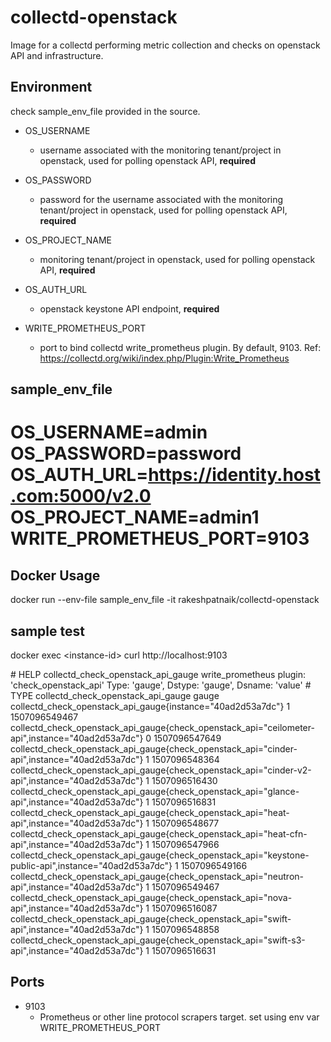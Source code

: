 collectd-openstack
============

Image for a collectd performing metric collection and checks on openstack API and infrastructure.

## Environment

check sample_env_file provided in the source. 

* OS_USERNAME 
  - username associated with the monitoring tenant/project in openstack, used for polling openstack API, **required**

* OS_PASSWORD
  - password for the username associated with the monitoring tenant/project in openstack, used for polling openstack API, **required**

* OS_PROJECT_NAME
  - monitoring tenant/project in openstack, used for polling openstack API, **required**

* OS_AUTH_URL
  - openstack keystone API endpoint, **required**

* WRITE_PROMETHEUS_PORT
  - port to bind collectd write_prometheus plugin. By default, 9103. Ref: https://collectd.org/wiki/index.php/Plugin:Write_Prometheus

## sample_env_file
OS_USERNAME=admin
OS_PASSWORD=password
OS_AUTH_URL=https://identity.host.com:5000/v2.0
OS_PROJECT_NAME=admin1
WRITE_PROMETHEUS_PORT=9103
=======================================

## Docker Usage

docker run --env-file sample_env_file -it rakeshpatnaik/collectd-openstack

## sample test
docker exec \<instance-id\> curl http://localhost:9103 

\# HELP collectd_check_openstack_api_gauge write_prometheus plugin: 'check_openstack_api' Type: 'gauge', Dstype: 'gauge', Dsname: 'value'
\# TYPE collectd_check_openstack_api_gauge gauge
collectd_check_openstack_api_gauge{instance="40ad2d53a7dc"} 1 1507096549467
collectd_check_openstack_api_gauge{check_openstack_api="ceilometer-api",instance="40ad2d53a7dc"} 0 1507096547649
collectd_check_openstack_api_gauge{check_openstack_api="cinder-api",instance="40ad2d53a7dc"} 1 1507096548364
collectd_check_openstack_api_gauge{check_openstack_api="cinder-v2-api",instance="40ad2d53a7dc"} 1 1507096516430
collectd_check_openstack_api_gauge{check_openstack_api="glance-api",instance="40ad2d53a7dc"} 1 1507096516831
collectd_check_openstack_api_gauge{check_openstack_api="heat-api",instance="40ad2d53a7dc"} 1 1507096548677
collectd_check_openstack_api_gauge{check_openstack_api="heat-cfn-api",instance="40ad2d53a7dc"} 1 1507096547966
collectd_check_openstack_api_gauge{check_openstack_api="keystone-public-api",instance="40ad2d53a7dc"} 1 1507096549166
collectd_check_openstack_api_gauge{check_openstack_api="neutron-api",instance="40ad2d53a7dc"} 1 1507096549467
collectd_check_openstack_api_gauge{check_openstack_api="nova-api",instance="40ad2d53a7dc"} 1 1507096516087
collectd_check_openstack_api_gauge{check_openstack_api="swift-api",instance="40ad2d53a7dc"} 1 1507096548858
collectd_check_openstack_api_gauge{check_openstack_api="swift-s3-api",instance="40ad2d53a7dc"} 1 1507096516631


## Ports

* 9103 
  - Prometheus or other line protocol scrapers target. set using env var WRITE_PROMETHEUS_PORT

